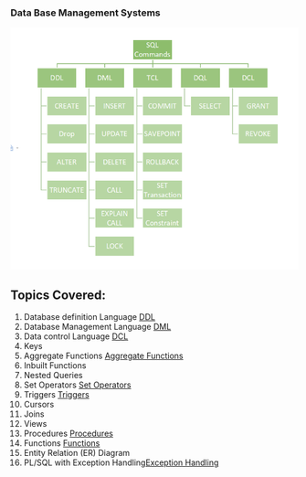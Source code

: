 ### Data Base Management Systems 

![ER](./ER%20Digram.png)

## Topics Covered:
1. Database definition Language  [DDL](<./1-DDL/ddl.md>)
2. Database Management Language [DML](<./2- DML/dml.md>)
3. Data control Language [DCL](<./3-DQL/DQL.md>)
4. Keys
5. Aggregate Functions [Aggregate Functions](./5-Aggergate%20function/agg.MD)
6. Inbuilt Functions
7. Nested Queries
8. Set Operators [Set Operators](./8-Set%20Opeartors/code.sql)
9. Triggers [Triggers](./9-Triggers/cmd.sql)
10. Cursors
11. Joins
12. Views
13. Procedures [Procedures](./13-Procedures/Proceures.sql)
14. Functions [Functions](./14-Functions/function.sql)
15. Entity Relation (ER) Diagram
16. PL/SQL with Exception Handling[Exception Handling](./16-exception%20handling/exception_handling.sql)